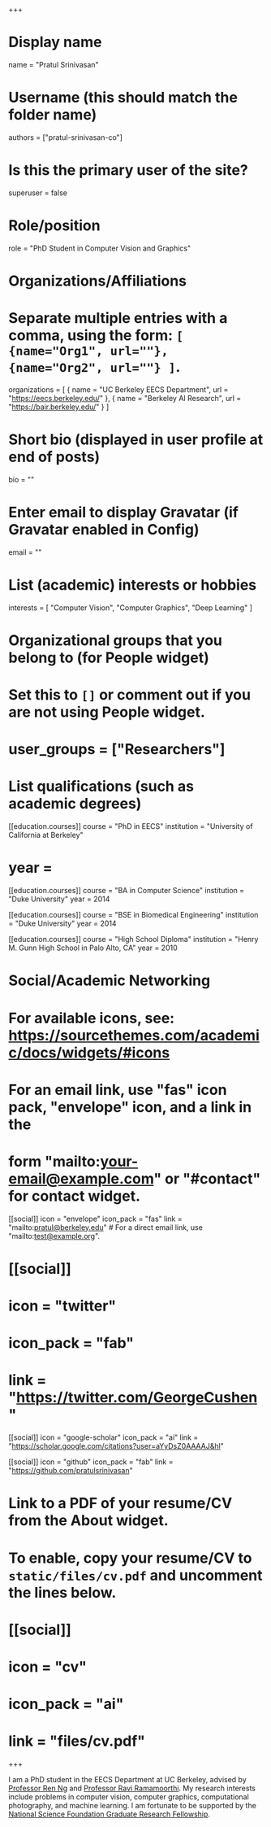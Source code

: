 +++
# Display name
name = "Pratul Srinivasan"

# Username (this should match the folder name)
authors = ["pratul-srinivasan-co"]

# Is this the primary user of the site?
superuser = false

# Role/position
role = "PhD Student in Computer Vision and Graphics"

# Organizations/Affiliations
#   Separate multiple entries with a comma, using the form: `[ {name="Org1", url=""}, {name="Org2", url=""} ]`.
organizations = [ { name = "UC Berkeley EECS Department", url = "https://eecs.berkeley.edu/" }, { name = "Berkeley AI Research", url = "https://bair.berkeley.edu/" } ]

# Short bio (displayed in user profile at end of posts)
bio = ""

# Enter email to display Gravatar (if Gravatar enabled in Config)
email = ""

# List (academic) interests or hobbies
interests = [
    "Computer Vision",
    "Computer Graphics",
    "Deep Learning"
  ]

# Organizational groups that you belong to (for People widget)
#   Set this to `[]` or comment out if you are not using People widget.
# user_groups = ["Researchers"]

# List qualifications (such as academic degrees)
[[education.courses]]
  course = "PhD in EECS"
  institution = "University of California at Berkeley"
  # year = 
  
[[education.courses]]
  course = "BA in Computer Science"
  institution = "Duke University"
  year = 2014

[[education.courses]]
  course = "BSE in Biomedical Engineering"
  institution = "Duke University"
  year = 2014
  
[[education.courses]]
  course = "High School Diploma"
  institution = "Henry M. Gunn High School in Palo Alto, CA"
  year = 2010


# Social/Academic Networking
# For available icons, see: https://sourcethemes.com/academic/docs/widgets/#icons
#   For an email link, use "fas" icon pack, "envelope" icon, and a link in the
#   form "mailto:your-email@example.com" or "#contact" for contact widget.

[[social]]
  icon = "envelope"
  icon_pack = "fas"
  link = "mailto:pratul@berkeley.edu"  # For a direct email link, use "mailto:test@example.org".

# [[social]]
#  icon = "twitter"
#  icon_pack = "fab"
#  link = "https://twitter.com/GeorgeCushen"

[[social]]
  icon = "google-scholar"
  icon_pack = "ai"
  link = "https://scholar.google.com/citations?user=aYyDsZ0AAAAJ&hl"

[[social]]
  icon = "github"
  icon_pack = "fab"
  link = "https://github.com/pratulsrinivasan"

# Link to a PDF of your resume/CV from the About widget.
# To enable, copy your resume/CV to `static/files/cv.pdf` and uncomment the lines below.
# [[social]]
#   icon = "cv"
#   icon_pack = "ai"
#   link = "files/cv.pdf"

+++

I am a PhD student in the EECS Department at UC Berkeley, advised by [Professor Ren Ng](https://www2.eecs.berkeley.edu/Faculty/Homepages/yirenng.html) and [Professor Ravi Ramamoorthi](https://cseweb.ucsd.edu/~ravir/). My research interests include problems in computer vision, computer graphics, computational photography, and machine learning. I am fortunate to be supported by the [National Science Foundation Graduate Research Fellowship](https://www.nsfgrfp.org/).
